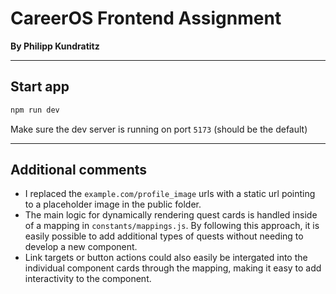 # CareerOS Frontend Assignment

**By Philipp Kundratitz**

---

## Start app

```bash
npm run dev
```

Make sure the dev server is running on port `5173` (should be the default)

---

## Additional comments

- I replaced the `example.com/profile_image` urls with a static url pointing to a placeholder image in the public folder.
- The main logic for dynamically rendering quest cards is handled inside of a mapping in `constants/mappings.js`. By following this approach, it is easily possible to add additional types of quests without needing to develop a new component.
- Link targets or button actions could also easily be intergated into the individual component cards through the mapping, making it easy to add interactivity to the component.
